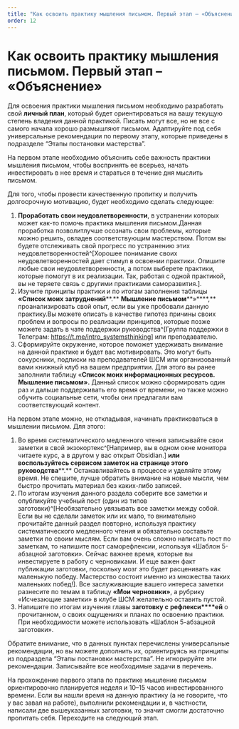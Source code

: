 ```yaml
---
title: "Как освоить практику мышления письмом. Первый этап – «Объяснение»"
order: 12
---
```


# Как освоить практику мышления письмом. Первый этап – «Объяснение»

Для освоения практики мышления письмом необходимо разработать свой **личный план**, который будет ориентироваться на вашу текущую степень владения данной практикой. Писать могут все, но не все с самого начала хорошо размышляют письмом. Адаптируйте под себя универсальные рекомендации по первому этапу, которые приведены в подразделе “Этапы постановки мастерства”.

На первом этапе необходимо объяснить себе важность практики мышления письмом, чтобы воспринять ее всерьез, начать инвестировать в нее время и стараться в течение дня мыслить письмом.

Для того, чтобы провести качественную пропитку и получить долгосрочную мотивацию, будет необходимо сделать следующее:

1. **Проработать свои неудовлетворенности**, в устранении которых может как-то помочь практика мышления письмом.Данная проработка позволитлучше осознать свои проблемы, которые можно решить, овладев соответствующим мастерством. Потом вы будете отслеживать свой прогресс по устранению этих неудовлетворенностей^[Хорошее понимание своих неудовлетворенностей дает стимул в освоении практики. Опишите любые свои неудовлетворенности, а потом выберете практики, которые помогут в их реализации. Так, работая с одной практикой, вы не теряете связь с другими практиками саморазвития.].
2. Изучите принципы практики и по итогам заполнения таблицы **«Список моих** **затруднений****.** **Мышление письмом****»****,** проанализировать свой опыт, если вы уже пробовали данную практику.Вы можете описать в качестве гипотез причины своих проблем и вопросы по реализации принципов, которые позже можете задать в чате поддержки руководства^[Группа поддержки в Телеграм: <https://t.me/intro_systemsthinking>] или преподавателю.
3. Сформируйте окружение, которое поможет удерживать внимание на данной практике и будет вас мотивировать. Это могут быть сокурсники, подписки на преподавателей ШСМ или организованный вами книжный клуб на вашем предприятии. Для этого вы ранее заполнили таблицу «**Список моих информационных ресурсов. Мышление письмом».** Данный список можно сформировать один раз и дальше поддерживать его время от времени, но также можно обучить социальные сети, чтобы они предлагали вам соответствующий контент.

На первом этапе можно, не откладывая, начинать практиковаться в мышлении письмом. Для этого:

1. Во время систематического медленного чтения записывайте свои заметки в свой экзокортекс^[Например, вы в одном окне монитора читаете курс, а в другом у вас открыт Obsidian.] **или воспользуйтесь сервисом заметок на странице этого** **руководства****.** Останавливайтесь в процессе и уделяйте этому время. Не спешите, лучше обратить внимание на новые мысли, чем быстро прочитать материал без каких-либо записей.
2. По итогам изучения данного раздела соберите все заметки и опубликуйте учебный пост (один из типов заготовки)^[Необязательно увязывать все заметки между собой. Если вы не сделали заметок или их мало, то внимательно прочитайте данный раздел повторно, используя практику систематического медленного чтения и обязательно составьте заметки по своим мыслям. Если вам очень сложно написать пост по заметкам, то напишите пост саморефлексии, используя «Шаблон 5-абзацной заготовки». Сейчас важнее время, которые вы инвестируете в работу с черновиками. И еще важен факт публикации заготовки, поскольку мозг это будет расценивать как маленькую победу. Мастерство состоит именно из множества таких маленьких побед!]. Все заслуживающие вашего интереса заметки разнесите по темам в таблицу **«Мои черновики»**, а рубрику «Исчезающие заметки» в клубе ШСМ желательно оставить пустой.
3. Напишите по итогам изучения главы **заготовку с** **рефлекси****ей** о прочитанном, о своих ощущениях и планах по освоению практики. При необходимости можете использовать «Шаблон 5-абзацной заготовки».

Обратите внимание, что в данных пунктах перечислены универсальные рекомендации, но вы можете дополнить их, ориентируясь на принципы из подраздела “Этапы постановки мастерства”. Не игнорируйте эти рекомендации. Записывайте все необходимые задачи в перечень.

На прохождение первого этапа по практике мышление письмом ориентировочно планируется неделя и 10–15 часов инвестированного времени. Если вы нашли время на данную практику (а не говорите, что у вас завал на работе), выполнили рекомендации и, в частности, написали две вышеуказанных заготовки, то значит смогли достаточно пропитать себя. Переходите на следующий этап.